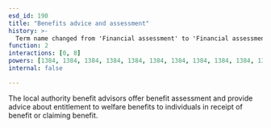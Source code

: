 ```yaml
---
esd_id: 190
title: "Benefits advice and assessment"
history: >-
  Term name changed from 'Financial assessment' to 'Financial assessment (benefits)' and scope notes added in version 2.02. Term name changed from 'Financial assessment (benefits)' to 'Welfare rights - benefits - advice and assessment' in version 3.00. Name changed to 'benefits advice and assessment' in version 4.00.
function: 2
interactions: [0, 8]
powers: [1384, 1384, 1384, 1384, 1384, 1384, 1384, 1384, 1384, 1384, 1384, 1384, 1384, 1384]
internal: false

---
```


The local authority benefit advisors offer benefit assessment and provide advice about entitlement to welfare benefits to individuals in receipt of benefit or claiming benefit.

